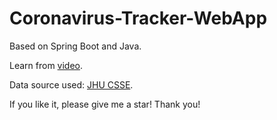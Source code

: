 # Coronavirus-Tracker-WebApp

Based on Spring Boot and Java.

Learn from [video](https://www.youtube.com/watch?v=8hjNG9GZGnQ).  

Data source used: [JHU CSSE](https://github.com/CSSEGISandData/COVID-19).

If you like it, please give me a star! Thank you!
